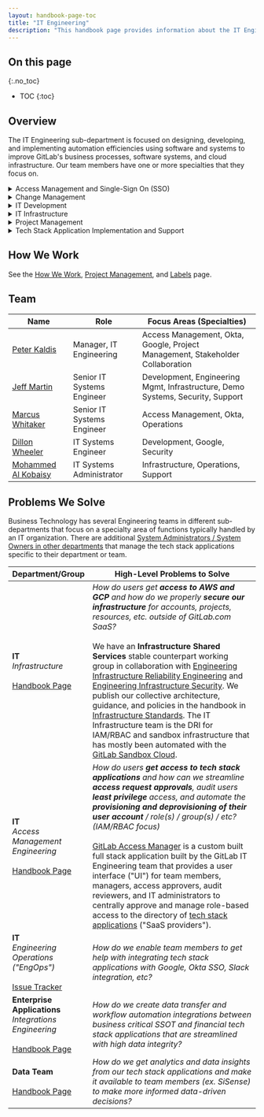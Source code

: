 ```yaml
---
layout: handbook-page-toc
title: "IT Engineering"
description: "This handbook page provides information about the IT Engineering sub-department."
---
```


## On this page
{:.no_toc}

- TOC
{:toc}

## Overview


The IT Engineering sub-department is focused on designing, developing, and implementing automation efficiencies using software and systems to improve GitLab's business processes, software systems, and cloud infrastructure. Our team members have one or more specialties that they focus on.

<details>
<summary markdown="span">Access Management and Single-Sign On (SSO)</summary>

<a href="/handbook/business-technology/it/engineering/access-mgmt">Handbook Page</a><br />
<br />
The IT Engineering team implements Okta SSO for our tech stack applications. You can learn more on the <a href="/handbook/business-technology/okta">Okta handbook page</a>.<br />
<br />
The IT Support team handles <a href="https://about.gitlab.com/handbook/business-technology/team-member-enablement/onboarding-access-requests/access-requests/">access requests</a> for the tech stack applications that IT manages. All access requests are created in the same <a href="https://gitlab.com/gitlab-com/team-member-epics/access-requests/-/issues/new?issuable_template=Individual_Bulk_Access_Request">issue tracker</a> project, regardless of which System Owner is responsible for provisioning your user account.<br />
<br />
The IT Development team also focuses on Identity and Access Management (IAM) and Role-Based Access Control (RBAC) automation. We are developing <a href="/handbook/it/access-manager">GitLab Access Manager (GLAM)</a>, a custom application that will replace access request issues and manual provisioning with a streamlined custom web UI and API integration with most of our tech stack applications for user and role provisioning.<br />

</details>

<details>
<summary markdown="span">Change Management</summary>

<a href="/handbook/business-technology/it/engineering/change-mgmt">Handbook Page</a><br />

</details>

<details>
<summary markdown="span">IT Development</summary>

<a href="/handbook/business-technology/it/engineering/development">Handbook Page</a><br />
<br />
The IT Engineering Development team develops custom software applications, automation, APIs and integrations that support internal IT automation for business efficiency and processes managed by the IT department. <br />
<br />
Many of our projects focus on providing self service access request provisioning to our tech stack applications and supporting IT Infrastructure services including the Demo Systems and Sandbox Cloud.<br />
<br />
We are in the process of creating <a href="/handbook/it/access-manager">GitLab Access Manager (GLAM)</a> to provide the next-generation of access request automation across most of our tech stack applications.<br />

</details>

<details>
<summary markdown="span">IT Infrastructure</summary>

<a href="/handbook/business-technology/it/engineering/infrastructure">Handbook Page</a><br />
<a href="https://gitlab.com/gitlab-com/business-technology/engineering/infrastructure/issue-tracker/-/issues">Issue Tracker</a><br /> 
<br />
The IT Infrastructure team manages AWS and GCP infrastructure that is not related to GitLab.com SaaS production infrastructure and provide managed infrastructure services for other departments, including most ephemeral sandbox infrastructure needs across the company. We also handle access requests for cloud infrastructure and DNS/domain name requests.<br />
<br />
We collaborate with the <a href="/handbook/engineering/infrastructure">Reliability Engineering (SRE)</a> and <a href="/handbook/security/security-engineering-and-research/infrastructure-security/">Infrastructure Security</a> teams to provide Infrastructure Shared Services for all AWS, Azure, and GCP related requests and support across the organization.<br />
<br />
We also provide escalation engineering and triage support for the <a href="/handbook/security/security-operations/sirt">Security Incident Response Team ("SIRT")</a> and <a href="/handbook/security/threat-management/red-team">Security Red Team</a> when security anomalies, events, or incidents require AWS/GCP subject matter expertise.<br />
<br />
Our focus is on organizational policy management, access request provisioning, and services that are outside of the <a href="/handbook/engineering/infrastructure">Reliability Engineering</a> scope of hosting the Gitlab.com SaaS service, such as the provisioning of demo/sandbox/test infrastructure for team members.<br />
<br />
The <a href="/handbook/customer-success/demo-systems">Demo Systems</a> provide an always-on shared sandbox environment for demo and experimental use cases that aren't intended for or supported on GitLab.com and don't need dedicated infrastructure to be provisioned for your use case.<br />
<br />
The <a href="/handbook/infrastructure-standards/realms/sandbox">GitLab Sandbox Cloud</a>, powered by <a href="https://gitlab.com/gitlab-com/business-technology/engineering/tools/hackystack">HackyStack</a>, automates the provisioning of AWS accounts, AWS IAM users, GCP projects, and GCP users. This has allowed us to automate a large portion of our AWS and GCP access requests.<br />

</details>

<details>
<summary markdown="span">Project Management</summary>

<a href="/handbook/business-technology/it/engineering/project-mgmt">Handbook Page</a><br />
<a href="/handbook/business-technology/it/engineering/how-we-work">How We Work</a><br />
<a href="/handbook/business-technology/it/engineering/how-we-work/labels">How We Work - Labels</a><br />

</details>

<details>
<summary markdown="span">Tech Stack Application Implementation and Support</summary>

<a href="/handbook/business-technology/it/engineering/tech-stack">Handbook Page</a><br />
<br />
We provide implementation engineering and support for 3rd party tech stack applications that are managed by Business Technology and other non-engineering departments. We usually classify this work as "Engineering Operations" (EngOps).<br />

</details>

## How We Work

See the [How We Work](/handbook/business-technology/it/engineering/how-we-work), [Project Management](/handbook/business-technology/it/engineering/project-mgmt), and [Labels](/handbook/business-technology/it/engineering/how-we-work/labels) page.

## Team

| Name                                                                        | Role                              | Focus Areas (Specialties)                                    |
|-----------------------------------------------------------------------------|-----------------------------------|--------------------------------------------------------------|
| [Peter Kaldis](https://about.gitlab.com/company/team/#pkaldis)        | Manager, IT Engineering                  | Access Management, Okta, Google, Project Management, Stakeholder Collaboration       |
| [Jeff Martin](https://about.gitlab.com/company/team/#jeffersonmartin)       | Senior IT Systems Engineer        | Development, Engineering Mgmt, Infrastructure, Demo Systems, Security, Support  |
| [Marcus Whitaker](https://about.gitlab.com/company/team/#mwhitaker)         | Senior IT Systems Engineer        | Access Management, Okta, Operations                                |
| [Dillon Wheeler](https://about.gitlab.com/company/team/#dillonwheeler)      | IT Systems Engineer               | Development, Google, Security                   |
| [Mohammed Al Kobaisy](https://about.gitlab.com/company/team/#malkobaisy)    | IT Systems Administrator          | Infrastructure, Operations, Support                                |

## Problems We Solve

Business Technology has several Engineering teams in different sub-departments that focus on a specialty area of functions typically handled by an IT organization. There are additional [System Administrators / System Owners in other departments](/handbook/business-technology/#cross-department-system-owners) that manage the tech stack applications specific to their department or team.

<table markdown="0">
    <thead>
        <tr>
            <th style="width: 30%;">Department/Group</th>
            <th>High-Level Problems to Solve</th>
        </tr>
    </thead>
    <tbody>
        <tr>
            <td>
                <strong>IT</strong><br />
                <i>Infrastructure</i><br />
                <br />
                <a href="/handbook/business-technology/it/engineering/infrastructure">Handbook Page</a>
            </td>
            <td>
                <i>How do users get <strong>access to AWS and GCP</strong> and how do we properly <strong>secure our infrastructure</strong> for accounts, projects, resources, etc. outside of GitLab.com SaaS?</i><br />
                <br />
                We have an <strong>Infrastructure Shared Services</strong> stable counterpart working group in collaboration with <a href="/handbook/engineering/infrastructure/team/reliability/">Engineering Infrastructure Reliability Engineering</a> and <a href="/handbook/security/security-engineering/infrastructure-security/">Engineering Infrastructure Security</a>. We publish our collective architecture, guidance, and policies in the handbook in <a href="/handbook/infrastructure-standards/">Infrastructure Standards</a>. The IT Infrastructure team is the DRI for IAM/RBAC and sandbox infrastructure that has mostly been automated with the <a href="/handbook/infrastructure-standards/realms/sandbox/">GitLab Sandbox Cloud</a>.
            </td>
        </tr>
        <tr>
            <td>
                <strong>IT</strong><br />
                <i>Access Management Engineering</i><br />
                <br />
                <a href="/handbook/business-technology/it/engineering/access-mgmt">Handbook Page</a>
            </td>
            <td>
                <i>How do users <strong>get access to tech stack applications</strong> and how can we streamline <strong>access request approvals</strong>, audit users <strong>least privilege</strong> access, and automate the <strong>provisioning and deprovisioning of their user account</strong> / role(s) / group(s) / etc? (IAM/RBAC focus)</i><br />
                <br />
                <a href="/handbook/it/access-manager">GitLab Access Manager</a> is a custom built full stack application built by the GitLab IT Engineering team that provides a user interface ("UI") for team members, managers, access approvers, audit reviewers, and IT administrators to centrally approve and manage role-based access to the directory of <a href="/handbook/business-technology/it/engineering/tech-stack">tech stack applications</a> ("SaaS providers").
            </td>
        </tr>
        <tr>
            <td>
                <strong>IT</strong><br />
                <i>Engineering Operations ("EngOps")</i><br />
                <br />
                <a href="https://gitlab.com/gitlab-com/business-technology/engineering/operations/issue-tracker">Issue Tracker</a>
            </td>
            <td>
                <i>How do we enable team members to get help with integrating tech stack applications with Google, Okta SSO, Slack integration, etc?</i><br />
            </td>
        </tr>
        <tr>
            <td>
                <strong>Enterprise Applications</strong><br />
                <i>Integrations Engineering</i><br />
                <br />
                <a href="/handbook/business-technology/enterprise-applications/integrations/">Handbook Page</a>
            </td>
            <td>
                <i>How do we create data transfer and workflow automation integrations between business critical SSOT and financial tech stack applications that are streamlined with high data integrity?</i><br />
            </td>
        </tr>
        <tr>
            <td>
                <strong>Data Team</strong><br />
                <br />
                <a href="/handbook/business-technology/data-team/">Handbook Page</a>
            </td>
            <td>
                <i>How do we get analytics and data insights from our tech stack applications and make it available to team members (ex. SiSense) to make more informed data-driven decisions?</i><br />
            </td>
        </tr>
    </tbody>
</table>
